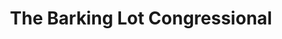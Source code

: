 ---
title: "The Barking Lot Congressional"
url: /quezon-city/the-barking-lot-congressional/
shop: Tiersalon
---